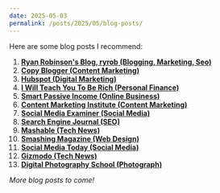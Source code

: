 ```yaml
---
date: 2025-05-03
permalink: /posts/2025/05/blog-posts/
---
```


Here are some blog posts I recommend:

1. [**Ryan Robinson's Blog, ryrob (Blogging, Marketing, Seo)**](https://www.ryrob.com/blog/)
2. [**Copy Blogger (Content Marketing)**](https://copyblogger.com/blog/)
3. [**Hubspot (Digital Marketing)**](https://blog.hubspot.com/marketing/what-is-digital-marketing)
4. [**I Will Teach You To Be Rich (Personal Finance)**](https://www.iwillteachyoutoberich.com/blog/)
5. [**Smart Passive Income (Online Business)**](https://www.smartpassiveincome.com/blog/)
6. [**Content Marketing Institute (Content Marketing)**](https://contentmarketinginstitute.com/latest-news)
7. [**Social Media Examiner (Social Media)**](https://www.socialmediaexaminer.com/)
8. [**Search Engine Journal (SEO)**](https://www.searchenginejournal.com/category/news/)
9. [**Mashable (Tech News)**](https://mashable.com/tech)
10. [**Smashing Magazine (Web Design)**](https://www.smashingmagazine.com/)
11. [**Social Media Today (Social Media)**](https://www.socialmediatoday.com/)
12. [**Gizmodo (Tech News)**](https://gizmodo.com/tech)
13. [**Digital Photography School (Photograph)**](https://digital-photography-school.com/)

_More blog posts to come!_
